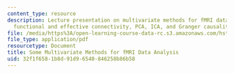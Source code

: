 ```yaml
---
content_type: resource
description: Lecture presentation on multivariate methods for fMRI data analysis,
  functional and effective connectivity, PCA, ICA, and Granger causality.
file: /media/https%3A/open-learning-course-data-rc.s3.amazonaws.com/hst-583-functional-magnetic-resonance-imaging-data-acquisition-and-analysis-fall-2008/32f1f6581b8d91d96540846258b86b58_1126_mv_stats2.pdf
file_type: application/pdf
resourcetype: Document
title: Some Multivariate Methods for fMRI Data Analysis
uid: 32f1f658-1b8d-91d9-6540-846258b86b58
---
```

